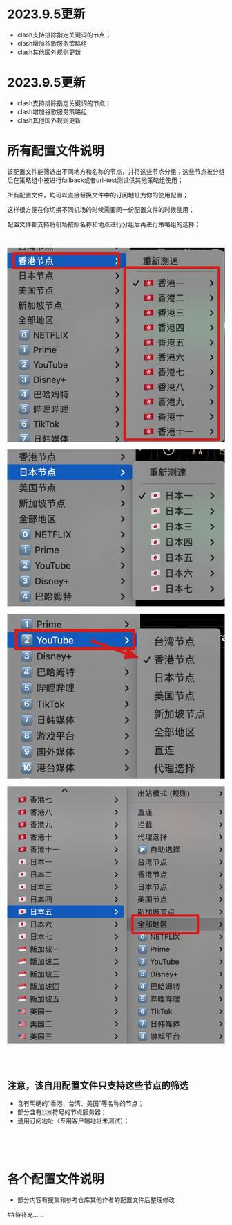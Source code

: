 # 2023.9.5更新

- clash支持排除指定关键词的节点；
- clash增加谷歌服务策略组
- clash其他国外规则更新



# 2023.9.5更新

- clash支持排除指定关键词的节点；
- clash增加谷歌服务策略组
- clash其他国外规则更新

# 所有配置文件说明
该配置文件能筛选出不同地方和名称的节点，并将这些节点分组；这些节点被分组后在策略组中被进行fallback或者url-test测试供其他策略组使用；

所有配置文件，均可以直接替换文件中的订阅地址为你的使用配置； 

这样很方便在你切换不同机场的时候需要同一份配置文件的时候使用；



配置文件都支持将机场按照名称和地点进行分组后再进行策略组的选择；




<br /> 

![#](static/自动分组.png)


![#](static/日本地区.png)



![#](static/其他策略组可以使用该分组.png)

![#](static/全部节点.png)




<br /> <br /> 




## 注意，该自用配置文件只支持这些节点的筛选
- 含有明确的“香港、台湾、美国”等名称的节点；
- 部分含有🇨🇳符号的节点服务器；
- 通用订阅地址（专用客户端地址未测试）；
  


<br /> <br /> <br /> 






# 各个配置文件说明
- 部分内容有搜集和参考仓库其他作者的配置文件后整理修改


##待补充......
